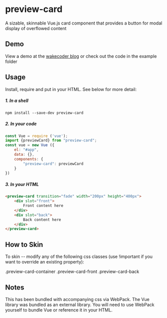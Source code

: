 # preview-card
A sizable, skinnable Vue.js card component that provides a button for modal display of overflowed content

## Demo

View a demo at the [wakecoder blog](http://www.codeofmanycolors.com/blog/preview-card-a-flip-card-with-automatic-overflow-handling/) or check out the code in the example folder

## Usage
Install, require and put in your HTML.  See below for more detail:
##### 1. In a shell
```shell
npm install --save-dev preview-card
```

##### 2. In your code
``` javascript
const Vue = require ('vue');
import {previewCard} from "preview-card";
const vue = new Vue ({
    el: "#app",
    data: {},
    components: {
        "preview-card": previewCard
    }
})
```

##### 3. In your HTML
``` html
<preview-card transition="fade" width="200px" height="400px">
    <div slot="front">
        Front content here
    </div>
    <div slot="back">
        Back content here
    </div>
</preview-card>
```

## How to Skin

To skin -- modify any of the following css classes (use !important if you want to override an existing property):

.preview-card-container 
.preview-card-front
.preview-card-back

## Notes
This has been bundled with accompanying css via WebPack.
The Vue library was bundled as an external library.
You will need to use WebPack yourself to bundle Vue or reference it in your HTML.

